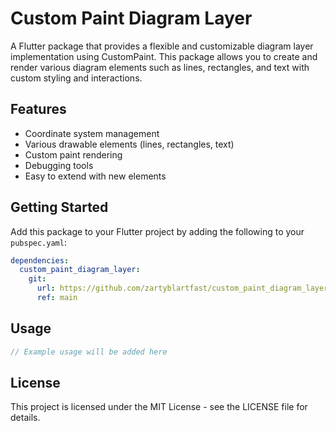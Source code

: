 # Custom Paint Diagram Layer

A Flutter package that provides a flexible and customizable diagram layer implementation using CustomPaint. This package allows you to create and render various diagram elements such as lines, rectangles, and text with custom styling and interactions.

## Features

- Coordinate system management
- Various drawable elements (lines, rectangles, text)
- Custom paint rendering
- Debugging tools
- Easy to extend with new elements

## Getting Started

Add this package to your Flutter project by adding the following to your `pubspec.yaml`:

```yaml
dependencies:
  custom_paint_diagram_layer:
    git:
      url: https://github.com/zartyblartfast/custom_paint_diagram_layer.git
      ref: main
```

## Usage

```dart
// Example usage will be added here
```

## License

This project is licensed under the MIT License - see the LICENSE file for details.
